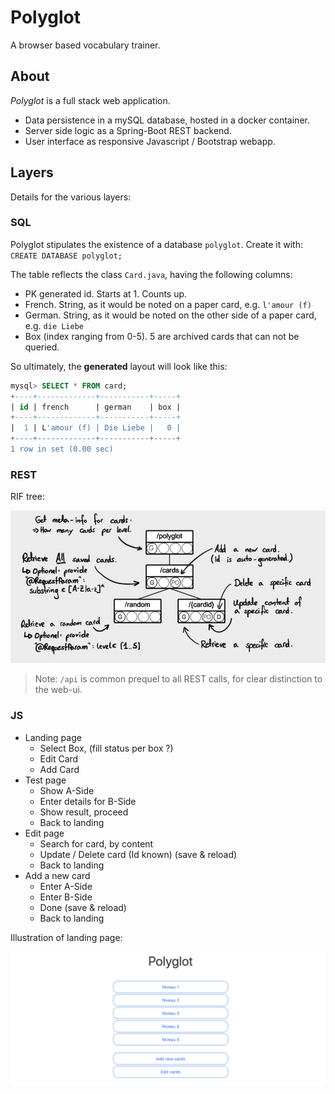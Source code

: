 # Polyglot

A browser based vocabulary trainer.

## About

*Polyglot* is a full stack web application.

 * Data persistence in a mySQL database, hosted in a docker container.
 * Server side logic as a Spring-Boot REST backend.
 * User interface as responsive Javascript / Bootstrap webapp.

## Layers

Details for the various layers:

### SQL

Polyglot stipulates the existence of a database ```polyglot```. Create it with:  
```CREATE DATABASE polyglot;```

The table reflects the class ```Card.java```, having the following columns:

 * PK generated id. Starts at 1. Counts up.
 * French. String, as it would be noted on a paper card, e.g. ```l'amour (f)```
 * German. String, as it would be noted on the other side of a paper card,  e.g. ```die Liebe```
 * Box (index ranging from 0-5). 5 are archived cards that can not be queried.

So ultimately, the **generated** layout will look like this:

```SQL
mysql> SELECT * FROM card;
+----+-------------+-----------+-----+
| id | french      | german    | box |
+----+-------------+-----------+-----+
|  1 | L'amour (f) | Die Liebe |   0 |
+----+-------------+-----------+-----+
1 row in set (0.00 sec)
```

### REST

RIF tree:

![rif](documentation/polyglot-rif.png)

 > Note: ```/api``` is common prequel to all REST calls, for clear distinction to the web-ui.

### JS

 * Landing page
   * Select Box, (fill status per box ?)
   * Edit Card
   * Add Card
 * Test page
   * Show A-Side
   * Enter details for B-Side
   * Show result, proceed
   * Back to landing
 * Edit page
   * Search for card, by content
   * Update / Delete card (Id known) (save & reload)
   * Back to landing
 * Add a new card
   * Enter A-Side
   * Enter B-Side
   * Done (save & reload)
   * Back to landing

Illustration of landing page:

![landing](documentation/landing.png)
